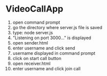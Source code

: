 # VideoCallApp

1. open command prompt
2. go the directory where server.js file is saved
3. type: node server.js
4. "Listening on port 3000..." is displayed
5. open sender.html
6. enter username and click send
7. username displayed in command prompt 
8. click on start call button
9. open receiver.html
10. enter username and click join call
